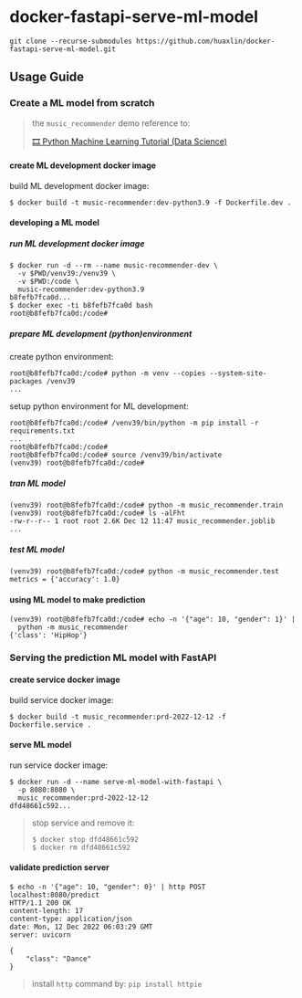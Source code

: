 # docker-fastapi-serve-ml-model

```shell
git clone --recurse-submodules https://github.com/huaxlin/docker-fastapi-serve-ml-model.git
```

## Usage Guide

### Create a ML model from scratch

> the `music_recommender` demo reference to:
> 
> [🎞 Python Machine Learning Tutorial (Data Science)](https://youtu.be/7eh4d6sabA0)

#### create ML development docker image

build ML development docker image:

```shell
$ docker build -t music-recommender:dev-python3.9 -f Dockerfile.dev .
```

#### developing a ML model

##### run ML development docker image

```shell
$ docker run -d --rm --name music-recommender-dev \
  -v $PWD/venv39:/venv39 \
  -v $PWD:/code \
  music-recommender:dev-python3.9
b8fefb7fca0d...
$ docker exec -ti b8fefb7fca0d bash
root@b8fefb7fca0d:/code#
```

##### prepare ML development (python)environment

create python environment:

```shell
root@b8fefb7fca0d:/code# python -m venv --copies --system-site-packages /venv39
...
```

setup python environment for ML development:

```shell
root@b8fefb7fca0d:/code# /venv39/bin/python -m pip install -r requirements.txt
...
root@b8fefb7fca0d:/code#
root@b8fefb7fca0d:/code# source /venv39/bin/activate
(venv39) root@b8fefb7fca0d:/code#
```

##### tran ML model

```shell
(venv39) root@b8fefb7fca0d:/code# python -m music_recommender.train
(venv39) root@b8fefb7fca0d:/code# ls -alFht
-rw-r--r-- 1 root root 2.6K Dec 12 11:47 music_recommender.joblib
...
```

##### test ML model

```shell
(venv39) root@b8fefb7fca0d:/code# python -m music_recommender.test
metrics = {'accuracy': 1.0}
```

#### using ML model to make prediction

```shell
(venv39) root@b8fefb7fca0d:/code# echo -n '{"age": 10, "gender": 1}' |
  python -m music_recommender
{'class': 'HipHop'}
```

### Serving the prediction ML model with FastAPI

#### create service docker image

build service docker image:

```shell
$ docker build -t music_recommender:prd-2022-12-12 -f Dockerfile.service .
```

#### serve ML model

run service docker image:

```shell
$ docker run -d --name serve-ml-model-with-fastapi \
  -p 8080:8080 \
  music_recommender:prd-2022-12-12
dfd48661c592...
```

> stop service and remove it:
> 
> ```shell
> $ docker stop dfd48661c592
> $ docker rm dfd48661c592
> ```

#### validate prediction server

```shell
$ echo -n '{"age": 10, "gender": 0}' | http POST localhost:8080/predict
HTTP/1.1 200 OK
content-length: 17
content-type: application/json
date: Mon, 12 Dec 2022 06:03:29 GMT
server: uvicorn

{
    "class": "Dance"
}
```

> install `http` command by: `pip install httpie`

